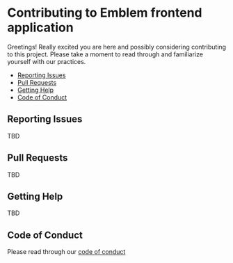 
# Contributing to Emblem frontend application

Greetings! Really excited you are here and possibly considering contributing to this project.
Please take a moment to read through and familiarize yourself with our practices.

* [Reporting Issues](#reporting-issues)
* [Pull Requests](#pull-requests)
* [Getting Help](#getting-help)
* [Code of Conduct](#code-of-conduct)


## Reporting Issues

TBD

## Pull Requests

TBD

## Getting Help

TBD


## Code of Conduct

Please read through our [code of conduct](docs/code_of_conduct.md)

